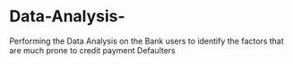 # Data-Analysis-
Performing the Data Analysis on the Bank users to identify the factors that are much prone to credit payment Defaulters
